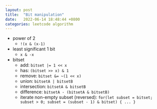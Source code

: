 ```yaml
---
layout: post
title:  "Bit manipulation"
date:   2022-06-14 18:48:44 +0800
categories: leetcode algorithm
---
```

- power of 2
  - `!(x & (x-1)`
- least significant 1 bit
  - `x & -x`
- bitset
  - add: `bitset |= 1 << x`
  - has: `(bitset >> x) & 1`
  - remove: `bitset &= ~(1 << x)`
  - union: `bitsetA | bitsetB`
  - intersection: `bitsetA & bitsetB`
  - difference: `bitsetA - (bitsetA & bitsetB)`
  - iterate non-empty subset (reversed):
   `for(let subset = bitset; subset > 0; subset = (subset - 1) & bitset) { ... }`